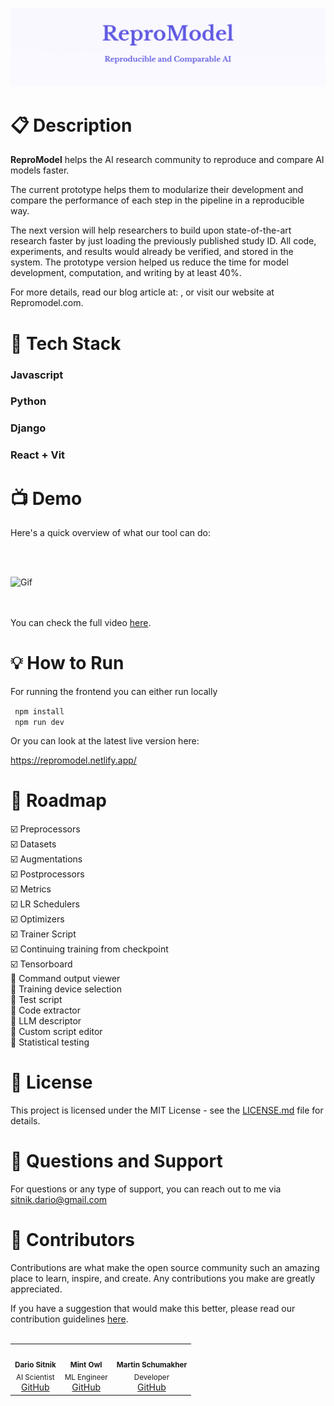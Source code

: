 
![Header Image](pic1)

# :clipboard: Description

  

**ReproModel**  helps the AI research community to reproduce and compare AI models faster.

The current prototype helps them to modularize their development and compare the performance of each step in the pipeline in a reproducible way.

The next version will help researchers to build upon state-of-the-art research faster by just loading the previously published study ID. All code, experiments, and results would already be verified, and stored in the system. The prototype version helped us reduce the time for model development, computation, and writing by at least 40%.

  

For more details, read our blog article at: , or visit our website at Repromodel.com.


  

# :wrench: Tech Stack

### Javascript

### Python

### Django

### React + Vit  

# :tv: Demo

  Here's a quick overview of what our tool can do:

<br>  <br>

![Gif](gif1.gif) 

<br> <br>
You can check the full video [here](https://youtu.be/MQHZMEloUps?si=_MIkB7dKsdte1hJM).  

# :bulb: How to Run

For running the frontend you can either run locally<br>

<code> npm install</code> <br><code> npm run dev </code>  <br>

Or you can look at the latest live version here: <br>

https://repromodel.netlify.app/
  
# :calendar: Roadmap
:ballot_box_with_check: Preprocessors
<br>:ballot_box_with_check: Datasets
<br>:ballot_box_with_check: Augmentations
<br>:ballot_box_with_check: Postprocessors
<br>:ballot_box_with_check: Metrics
<br>:ballot_box_with_check: LR Schedulers
<br>:ballot_box_with_check: Optimizers
<br>:ballot_box_with_check: Trainer Script
<br>:ballot_box_with_check: Continuing training from checkpoint
<br>:ballot_box_with_check: Tensorboard
<br>:black_square_button: Command output viewer
<br>:black_square_button: Training device selection
<br>:black_square_button: Test script
<br>:black_square_button: Code extractor
<br>:black_square_button: LLM descriptor
<br>:black_square_button: Custom script editor
<br>:black_square_button: Statistical testing



 


# :page_facing_up: License

  

This project is licensed under the MIT License - see the [LICENSE.md](LICENSE.md) file for details.

  
  

# :email:  Questions and Support

For questions or any type of support, you can reach out to me via sitnik.dario@gmail.com

# :link:  Contributors
Contributions are what make the open source community such an amazing place to learn, inspire, and create. Any contributions you make are greatly appreciated.

If you have a suggestion that would make this better, please read our contribution guidelines [here](Contributing.md). 
 <br>
 <br>
<table>
  <tr>
    <td align="center">
      <img src="https://avatars.githubusercontent.com/u/13439539?v=4https://avatars.githubusercontent.com/u/168830779?s=96&v=4" width="100px;" alt=""/><br />
      <sub><b>Dario Sitnik</b></sub><br />
      <sub>AI Scientist</sub><br />
      <a href="https://github.com/dsitnik">GitHub</a>
    </td>
    <td align="center">
      <img src="https://avatars.githubusercontent.com/u/168817578?v=4" width="100px;" alt=""/><br />
      <sub><b>Mint Owl</b></sub><br />
      <sub>ML Engineer</sub><br />
      <a href="https://github.com/mintowltech">GitHub</a>
    </td>
    <td align="center">
      <img src="https://avatars.githubusercontent.com/u/168830779?s=96&v=4" width="100px;" alt=""/><br />
      <sub><b>Martin Schumakher</b></sub><br />
      <sub>Developer</sub><br />
      <a href="https://github.com/martinschum">GitHub</a>
    </td>
  </tr>
</table>


